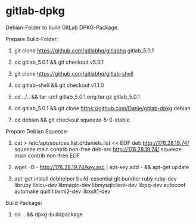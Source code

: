 gitlab-dpkg
===========
Debian-Folder to build GitLab DPKG-Package.

Prepare Build-Folder:

1. git clone https://github.com/gitlabhq/gitlabhq gitlab_5.0.1

2. cd gitlab_5.0.1 && git checkout v5.0.1

3. git clone https://github.com/gitlabhq/gitlab-shell

4. cd gitlab-shell && git checkout v1.1.0

5. cd ../.. && tar -zcf gitlab_5.0.1.orig.tar.gz gitlab_5.0.1

6. cd gitlab_5.0.1 && git clone https://github.com/Danie/gitlab-dpkg debian

7. cd debian && git checkout squeeze-5-0-stable


Prepare Debian Squeeze:

1. cat > /etc/apt/sources.list.d/daniels.list << EOF
deb http://176.28.19.74/ squeeze main contrib non-free
deb-src http://176.28.19.74/ squeeze main contrib non-free
EOF

2. wget -O - http://176.28.19.74/key.asc | apt-key add - && apt-get update

3. apt-get install debhelper build-essential git bundler ruby ruby-dev libruby libicu-dev libmagic-dev libmysqlclient-dev libpq-dev autoconf automake quilt libxml2-dev libxslt1-dev

Build Package:

1. cd .. && dpkg-buildpackage

